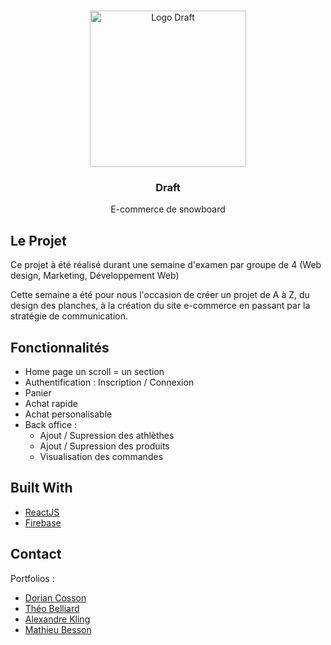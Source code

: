 <br />
<p align="center">
    <a href="https://draft-snowboard.netlify.app/">
        <img src="https://draft-snowboard.netlify.app/logo-dark.svg" alt="Logo Draft" width="250">
    </a>
    <h3 align="center">Draft</h3>
    <p align="center">
    E-commerce de snowboard
    </p>
</p>

<!-- ABOUT THE PROJECT -->
## Le Projet

Ce projet à été réalisé durant une semaine d'examen par groupe de 4 (Web design, Marketing, Développement Web)

Cette semaine a été pour nous l'occasion de créer un projet de A à Z, du design des planches, à la création du site e-commerce en passant par la stratégie de communication.


## Fonctionnalités 

- Home page un scroll = un section
- Authentification : Inscription / Connexion
- Panier
- Achat rapide
- Achat personalisable
- Back office : 
    - Ajout / Supression des athlèthes 
    - Ajout / Supression des produits 
    - Visualisation des commandes 


## Built With

* [ReactJS](https://fr.reactjs.org/)
* [Firebase](https://firebase.google.com/)

<!-- CONTACT -->
## Contact

Portfolios : 

* [Dorian Cosson](https://dorian-cosson.fr/)
* [Théo Belliard](https://theobelliard.fr/)
* [Alexandre Kling](https://alexandrekling.fr/)
* [Mathieu Besson](https://mathieu-besson.netlify.app/)
